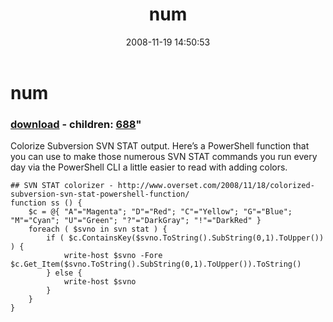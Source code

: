 ﻿---
pid:            687
parent:         0
children:       688
poster:         jim palmer
title:          num
date:           2008-11-19 14:50:53
format:         posh
---

# num

### [download](687.ps1) - children: [688](688.md)"

Colorize Subversion SVN STAT output.
Here’s a PowerShell function that you can use to make those numerous SVN STAT commands you run every day via the PowerShell CLI a little easier to read with adding colors.

```posh
## SVN STAT colorizer - http://www.overset.com/2008/11/18/colorized-subversion-svn-stat-powershell-function/
function ss () {
	$c = @{ "A"="Magenta"; "D"="Red"; "C"="Yellow"; "G"="Blue"; "M"="Cyan"; "U"="Green"; "?"="DarkGray"; "!"="DarkRed" }
	foreach ( $svno in svn stat ) {  
		if ( $c.ContainsKey($svno.ToString().SubString(0,1).ToUpper()) ) { 
			write-host $svno -Fore $c.Get_Item($svno.ToString().SubString(0,1).ToUpper()).ToString()
		} else { 
			write-host $svno
		}
	}
}

```
